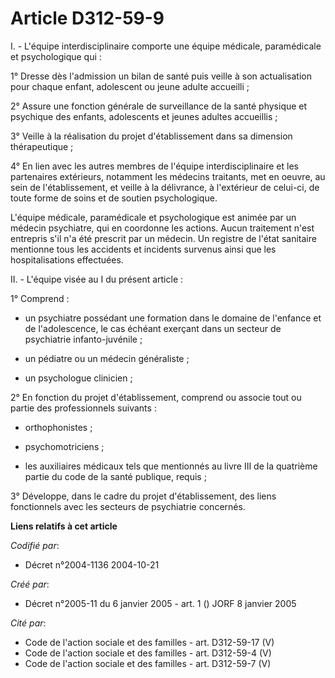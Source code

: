 # Article D312-59-9

I. - L'équipe interdisciplinaire comporte une équipe médicale, paramédicale et psychologique qui :

1° Dresse dès l'admission un bilan de santé puis veille à son actualisation pour chaque enfant, adolescent ou jeune adulte
accueilli ;

2° Assure une fonction générale de surveillance de la santé physique et psychique des enfants, adolescents et jeunes adultes
accueillis ;

3° Veille à la réalisation du projet d'établissement dans sa dimension thérapeutique ;

4° En lien avec les autres membres de l'équipe interdisciplinaire et les partenaires extérieurs, notamment les médecins
traitants, met en oeuvre, au sein de l'établissement, et veille à la délivrance, à l'extérieur de celui-ci, de toute forme de
soins et de soutien psychologique.

L'équipe médicale, paramédicale et psychologique est animée par un médecin psychiatre, qui en coordonne les actions. Aucun
traitement n'est entrepris s'il n'a été prescrit par un médecin. Un registre de l'état sanitaire mentionne tous les accidents
et incidents survenus ainsi que les hospitalisations effectuées.

II. - L'équipe visée au I du présent article :

1° Comprend :

- un psychiatre possédant une formation dans le domaine de l'enfance et de l'adolescence, le cas échéant exerçant dans un
secteur de psychiatrie infanto-juvénile ;

- un pédiatre ou un médecin généraliste ;

- un psychologue clinicien ;

2° En fonction du projet d'établissement, comprend ou associe tout ou partie des professionnels suivants :

- orthophonistes ;

- psychomotriciens ;

- les auxiliaires médicaux tels que mentionnés au livre III de la quatrième partie du code de la santé publique, requis ;

3° Développe, dans le cadre du projet d'établissement, des liens fonctionnels avec les secteurs de psychiatrie concernés.

**Liens relatifs à cet article**

_Codifié par_:

  - Décret n°2004-1136 2004-10-21

_Créé par_:

  - Décret n°2005-11 du 6 janvier 2005 - art. 1 () JORF 8 janvier 2005

_Cité par_:

  - Code de l'action sociale et des familles - art. D312-59-17 (V)
  - Code de l'action sociale et des familles - art. D312-59-4 (V)
  - Code de l'action sociale et des familles - art. D312-59-7 (V)
